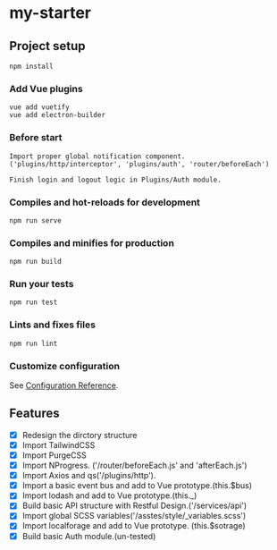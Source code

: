 # my-starter

## Project setup
```
npm install
```

### Add Vue plugins
```
vue add vuetify
vue add electron-builder
```

### Before start
```
Import proper global notification component.('plugins/http/interceptor', 'plugins/auth', 'router/beforeEach')

Finish login and logout logic in Plugins/Auth module.
```

### Compiles and hot-reloads for development
```
npm run serve
```

### Compiles and minifies for production
```
npm run build
```

### Run your tests
```
npm run test
```

### Lints and fixes files
```
npm run lint
```

### Customize configuration
See [Configuration Reference](https://cli.vuejs.org/config/).

## Features

- [x] Redesign the dirctory structure
- [x] Import TailwindCSS
- [x] Import PurgeCSS
- [x] Import NProgress. ('/router/beforeEach.js' and 'afterEach.js')
- [x] Import Axios and qs('/plugins/http').
- [x] Import a basic event bus and add to Vue prototype.(this.$bus)
- [x] Import lodash and add to Vue prototype.(this._)
- [x] Build basic API structure with Restful Design.('/services/api')
- [x] Import global SCSS variables('/asstes/style/_variables.scss')
- [x] Import localforage and add to Vue prototype. (this.$sotrage)
- [x]  Build basic Auth module.(un-tested)
